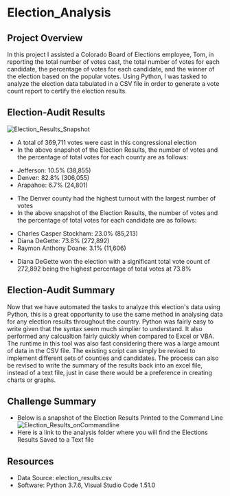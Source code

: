 # Election_Analysis

## Project Overview
In this project I assisted a Colorado Board of Elections employee, Tom, in reporting the total number of votes cast, the total number of votes for each candidate, the percentage of votes for each candidate, and the winner of the election based on the popular votes. Using Python, I was tasked to analyze the election data tabulated in a CSV file in order to generate a vote count report to certify the election results.

## Election-Audit Results
![Election_Results_Snapshot]()
* A total of 369,711 votes were cast in this congressional election
* In the above snapshot of the Election Results, the number of votes and the percentage of total votes for each county are as follows:
- Jefferson: 10.5% (38,855)
- Denver: 82.8% (306,055)
- Arapahoe: 6.7% (24,801)
* The Denver county had the highest turnout with the largest number of votes
* In the above snapshot of the Election Results, the number of votes and the percentage of total votes for each candidate are as follows:
- Charles Casper Stockham: 23.0% (85,213)
- Diana DeGette: 73.8% (272,892)
- Raymon Anthony Doane: 3.1% (11,606)
* Diana DeGette won the election with a significant total vote count of 272,892 being the highest percentage of total votes at 73.8%

## Election-Audit Summary
Now that we have automated the tasks to analyze this election's data using Python, this is a great opportunity to use the same method in analysing data for any election results throughout the country. Python was fairly easy to write given that the syntax seem much simplier to understand. It also performed any calcualtion fairly quickly when compared to Excel or VBA. The runtime in this tool was also fast considering there was a large amount of data in the CSV file. The existing script can simply be revised to implement different sets of counties and candidates. The process can also be revised to write the summary of the results back into an excel file, instead of a text file, just in case there would be a preference in creating charts or graphs.

## Challenge Summary
* Below is a snapshot of the Election Results Printed to the Command Line
![Election_Results_onCommandline]()
* Here is a link to the analysis folder where you will find the Elections Results Saved to a Text file

## Resources
- Data Source: election_results.csv
- Software: Python 3.7.6, Visual Studio Code 1.51.0
